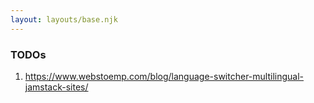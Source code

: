 ```yaml
---
layout: layouts/base.njk
---
```



### TODOs

1. https://www.webstoemp.com/blog/language-switcher-multilingual-jamstack-sites/